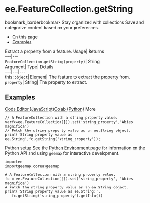  
#  ee.FeatureCollection.getString 
bookmark_borderbookmark Stay organized with collections  Save and categorize content based on your preferences. 
  * On this page
  * [Examples](https://developers.google.com/earth-engine/apidocs/ee-featurecollection-getstring#examples)


Extract a property from a feature. 
Usage| Returns  
---|---  
`FeatureCollection.getString(property)`| String  
Argument| Type| Details  
---|---|---  
this: `object`| Element| The feature to extract the property from.  
`property`| String| The property to extract.  
## Examples
[Code Editor (JavaScript)](https://developers.google.com/earth-engine/apidocs/ee-featurecollection-getstring#code-editor-javascript-sample)[Colab (Python)](https://developers.google.com/earth-engine/apidocs/ee-featurecollection-getstring#colab-python-sample) More
```
// A FeatureCollection with a string property value.
varfc=ee.FeatureCollection([]).set('string_property','Abies magnifica');
// Fetch the string property value as an ee.String object.
print('String property value as ee.String',fc.getString('string_property'));
```
Python setup
See the [ Python Environment](https://developers.google.com/earth-engine/guides/python_install) page for information on the Python API and using `geemap` for interactive development.
```
importee
importgeemap.coreasgeemap
```
```
# A FeatureCollection with a string property value.
fc = ee.FeatureCollection([]).set('string_property', 'Abies magnifica')
# Fetch the string property value as an ee.String object.
print('String property value as ee.String:',
   fc.getString('string_property').getInfo())
```

